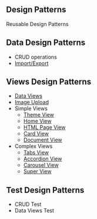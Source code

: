 ## Design Patterns

Reusable Design Patterns


## Data Design Patterns

* CRUD operations
* [Import/Export](ImportExport) 


## Views Design Patterns

* [Data Views](DataViews)
* [Image Upload](ImageUpload)
* Simple Views
    * [Theme View](VisualInheritance)
    * [Home View](CustomView)
    * [HTML Page View](HtmlView)
    * [Card View](CardView)
    * [Document View](DocumentView)
* Complex Views
    * [Tabs View](TabsView)
    * [Accordion View](Accordion)
    * [Carousel View](Carousel)
    * [Super View](SuperView) 


## Test Design Patterns

* CRUD Test
* Data Views Test
